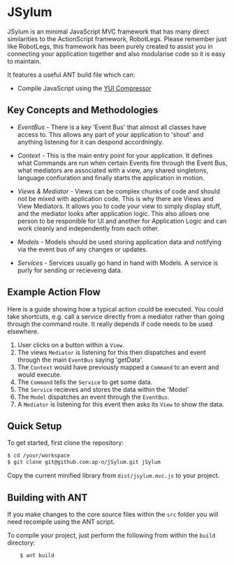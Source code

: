 # JSylum

JSylum is an minimal JavaScript MVC framework that has many direct similarities to the ActionScript framework, RobotLegs. Please remember just like RobotLegs, this framework has been purely created to assist you in connecting your application together and also modularise code so it is easy to maintain.

It features a useful ANT build file which can:

+ Compile JavaScript using the [YUI Compressor](http://developer.yahoo.com/yui/compressor/)


## Key Concepts and Methodologies

+ *EventBus* - There is a key 'Event Bus' that almost all classes have access to. This allows any part of your application to 'shout' and anything listening for it can despond accordningly.

+ *Context* - This is the main entry point for your application. It defines what Commands are run when certain Events fire through the Event Bus, what mediators are associated with a view, any shared singletons, language confiuration and finally starts the application in motion.

+ *Views & Mediator* - Views can be complex chunks of code and should *not* be mixed with application code. This is why there are Views and View Mediators. It allows you to code your view to simply display stuff, and the mediator looks after application logic. This also allows one person to be responible for UI and another for Application Logic and can work cleanly and independently from each other.

+ *Models* - Models should be used storing application data and notifying via the event bus of any changes or updates.

+ *Services* - Services usually go hand in hand with Models. A service is purly for sending or recieveing data.

## Example Action Flow

Here is a guide showing how a typical action could be executed. You could take shortcuts, e.g. call a service directly from a mediator rather than going through the command route. It really depends if code needs to be used elsewhere.

1. User clicks on a button within a `View`.
2. The views `Mediator` is listening for this then dispatches and event through the main `EventBus` saying 'getData'.
3. The `Context` would have previously mapped a `Command` to an event and would execute.
4. The `Command` tells the `Service` to get some data.
5. The `Service` recieves and stores the data within the 'Model'
6. The `Model` dispatches an event through the `EventBus`.
7. A `Mediator` is listening for this event then asks its `View` to show the data.


## Quick Setup

To get started, first clone the repository:

```bash
$ cd /your/workspace
$ git clone git@github.com:ap-o/jSylum.git jSylum
```

Copy the current minified library from `dist/jsylum.mvc.js` to your project.


## Building with ANT

If you make changes to the core source files within the `src` folder you will need recompile using the ANT script.

To compile your project, just perform the following from within the `build` directory:

```bash
	$ ant build
```
